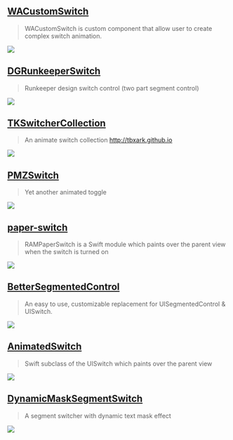 [WACustomSwitch](https://github.com/wendyabrantes/WACustomSwitch)
--
> WACustomSwitch is custom component that allow user to create complex switch animation.

![](https://raw.githubusercontent.com/wendyabrantes/WACustomSwitch/master/WACustomSwitch.gif)

[DGRunkeeperSwitch](https://github.com/gontovnik/DGRunkeeperSwitch)
--
> Runkeeper design switch control (two part segment control)

![](https://raw.githubusercontent.com/gontovnik/DGRunkeeperSwitch/master/DGRunkeeperSwitch.gif)

[TKSwitcherCollection](https://github.com/TBXark/TKSwitcherCollection)
--
> An animate switch collection http://tbxark.github.io

![](https://github.com/TBXark/TKSwitcherCollection/raw/master/SwitcherCollection/gif.gif)

[PMZSwitch](https://github.com/kovpas/PMZSwitch)
--
> Yet another animated toggle

![](https://github.com/kovpas/PMZSwitch/raw/master/Assets/switch.gif)

[paper-switch](https://github.com/Ramotion/paper-switch)
--
> RAMPaperSwitch is a Swift module which paints over the parent view when the switch is turned on

![](https://github.com/Ramotion/paper-switch/raw/master/screenshot.gif)

[BetterSegmentedControl](https://github.com/gmarm/BetterSegmentedControl)
--
> An easy to use, customizable replacement for UISegmentedControl & UISwitch.

![](https://camo.githubusercontent.com/5a35efc4c67e0908674ccf83531a57bac3761044/68747470733a2f2f6d656469612e67697068792e636f6d2f6d656469612f336f475246784145616f41416a716e5a36672f67697068792e676966)

[AnimatedSwitch](https://github.com/alsedi/AnimatedSwitch)
--
> Swift subclass of the UISwitch which paints over the parent view

![](https://github.com/alsedi/AnimatedSwitch/raw/master/animation2.gif)

[DynamicMaskSegmentSwitch](https://github.com/KittenYang/DynamicMaskSegmentSwitch)
--
> A segment switcher with dynamic text mask effect

![](https://github.com/KittenYang/DynamicMaskSegmentSwitch/raw/master/maskSwitcher.gif)
